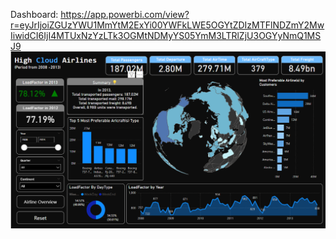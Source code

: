 Dashboard: https://app.powerbi.com/view?r=eyJrIjoiZGUzYWU1MmYtM2ExYi00YWFkLWE5OGYtZDIzMTFlNDZmY2MwIiwidCI6IjI4MTUxNzYzLTk3OGMtNDMyYS05YmM3LTRlZjU3OGYyNmQ1MSJ9
![image alt](https://github.com/Arnab41/High-cloud-airlines-/blob/main/image.png)
